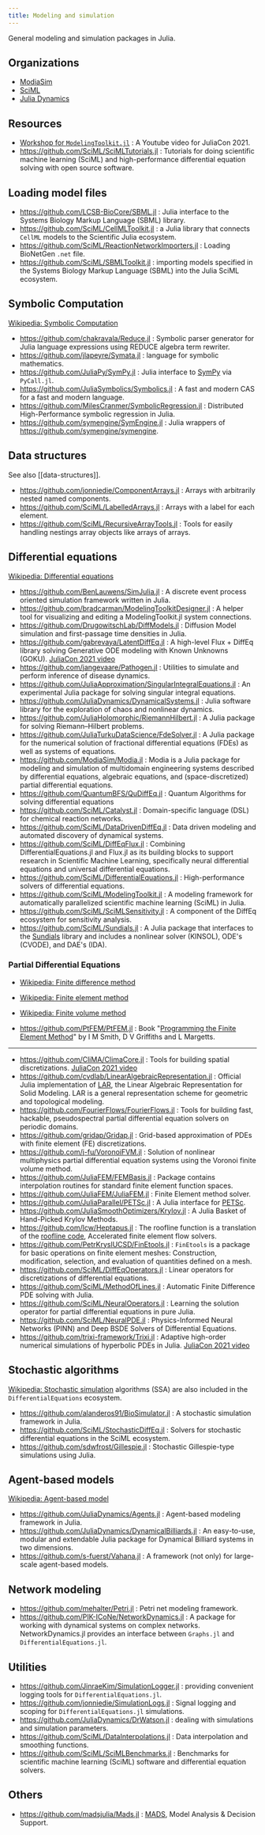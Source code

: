 ```yaml
---
title: Modeling and simulation
---
```


General modeling and simulation packages in Julia.

## Organizations

- [ModiaSim](https://github.com/ModiaSim)
- [SciML](https://github.com/SciML)
- [Julia Dynamics](https://juliadynamics.github.io/JuliaDynamics/)

## Resources

- [Workshop for `ModelingToolkit.jl`](https://youtu.be/HEVOgSLBzWA) : A Youtube video for JuliaCon 2021.
- https://github.com/SciML/SciMLTutorials.jl : Tutorials for doing scientific machine learning (SciML) and high-performance differential equation solving with open source software.

## Loading model files

- https://github.com/LCSB-BioCore/SBML.jl : Julia interface to the Systems Biology Markup Language (SBML) library.
- https://github.com/SciML/CellMLToolkit.jl : a Julia library that connects `CellML` models to the Scientific Julia ecosystem.
- https://github.com/SciML/ReactionNetworkImporters.jl : Loading BioNetGen `.net` file.
- https://github.com/SciML/SBMLToolkit.jl : importing models specified in the Systems Biology Markup Language (SBML) into the Julia SciML ecosystem.

## Symbolic Computation

[Wikipedia: Symbolic Computation](https://en.wikipedia.org/wiki/Symbolic_computation)

- https://github.com/chakravala/Reduce.jl : Symbolic parser generator for Julia language expressions using REDUCE algebra term rewriter.
- https://github.com/jlapeyre/Symata.jl : language for symbolic mathematics.
- https://github.com/JuliaPy/SymPy.jl : Julia interface to [SymPy](https://www.sympy.org/) via `PyCall.jl`.
- https://github.com/JuliaSymbolics/Symbolics.jl : A fast and modern CAS for a fast and modern language.
- https://github.com/MilesCranmer/SymbolicRegression.jl : Distributed High-Performance symbolic regression in Julia.
- https://github.com/symengine/SymEngine.jl : Julia wrappers of https://github.com/symengine/symengine.

## Data structures

See also [[data-structures]].

- https://github.com/jonniedie/ComponentArrays.jl : Arrays with arbitrarily nested named components.
- https://github.com/SciML/LabelledArrays.jl : Arrays with a label for each element.
- https://github.com/SciML/RecursiveArrayTools.jl : Tools for easily handling nestings array objects like arrays of arrays.

## Differential equations

[Wikipedia: Differential equations](https://en.wikipedia.org/wiki/Differential_equation)

- https://github.com/BenLauwens/SimJulia.jl : A discrete event process oriented simulation framework written in Julia.
- https://github.com/bradcarman/ModelingToolkitDesigner.jl : A helper tool for visualizing and editing a ModelingToolkit.jl system connections.
- https://github.com/DrugowitschLab/DiffModels.jl : Diffusion Model simulation and first-passage time densities in Julia.
- https://github.com/gabrevaya/LatentDiffEq.jl : A high-level Flux + DiffEq library solving Generative ODE modeling with Known Unknowns (GOKU). [JuliaCon 2021 video](https://youtu.be/jhIgs4swrMA)
- https://github.com/jangevaare/Pathogen.jl : Utilities to simulate and perform inference of disease dynamics.
- https://github.com/JuliaApproximation/SingularIntegralEquations.jl : An experimental Julia package for solving singular integral equations.
- https://github.com/JuliaDynamics/DynamicalSystems.jl : Julia software library for the exploration of chaos and nonlinear dynamics.
- https://github.com/JuliaHolomorphic/RiemannHilbert.jl : A Julia package for solving Riemann–Hilbert problems.
- https://github.com/JuliaTurkuDataScience/FdeSolver.jl : A Julia package for the numerical solution of fractional differential equations (FDEs) as well as systems of equations.
- https://github.com/ModiaSim/Modia.jl : Modia is a Julia package for modeling and simulation of multidomain engineering systems described by differential equations, algebraic equations, and (space-discretized) partial differential equations.
- https://github.com/QuantumBFS/QuDiffEq.jl : Quantum Algorithms for solving differential equations
- https://github.com/SciML/Catalyst.jl : Domain-specific language (DSL) for chemical reaction networks.
- https://github.com/SciML/DataDrivenDiffEq.jl : Data driven modeling and automated discovery of dynamical systems.
- https://github.com/SciML/DiffEqFlux.jl : Combining DifferentialEquations.jl and Flux.jl as its building blocks to support research in Scientific Machine Learning, specifically neural differential equations and universal differential equations.
- https://github.com/SciML/DifferentialEquations.jl : High-performance solvers of differential equations.
- https://github.com/SciML/ModelingToolkit.jl : A modeling framework for automatically parallelized scientific machine learning (SciML) in Julia.
- https://github.com/SciML/SciMLSensitivity.jl : A component of the DiffEq ecosystem for sensitivity analysis.
- https://github.com/SciML/Sundials.jl : A Julia package that interfaces to the [Sundials](https://computing.llnl.gov/projects/sundials) library and includes a nonlinear solver (KINSOL), ODE's (CVODE), and DAE's (IDA).

### Partial Differential Equations

- [Wikipedia: Finite difference method](https://en.wikipedia.org/wiki/Finite_difference_method)
- [Wikipedia: Finite element method](https://en.wikipedia.org/wiki/Finite_element_method)
- [Wikipedia: Finite volume method](https://en.wikipedia.org/wiki/Finite_volume_method)

- https://github.com/PtFEM/PtFEM.jl : Book "[Programming the Finite Element Method](https://www.wiley.com/en-us/Programming+the+Finite+Element+Method,+5th+Edition-p-9781119973348)" by I M Smith, D V Griffiths and L Margetts.

---

- https://github.com/CliMA/ClimaCore.jl : Tools for building spatial discretizations. [JuliaCon 2021 video](https://youtu.be/4bQvF3rGB84)
- https://github.com/cvdlab/LinearAlgebraicRepresentation.jl : Official Julia implementation of [LAR](https://linkinghub.elsevier.com/retrieve/pii/S001044851300184X), the Linear Algebraic Representation for Solid Modeling. LAR is a general representation scheme for geometric and topological modeling.
- https://github.com/FourierFlows/FourierFlows.jl : Tools for building fast, hackable, pseudospectral partial differential equation solvers on periodic domains.
- https://github.com/gridap/Gridap.jl : Grid-based approximation of PDEs with finite element (FE) discretizations.
- https://github.com/j-fu/VoronoiFVM.jl : Solution of nonlinear multiphysics partial differential equation systems using the Voronoi finite volume method.
- https://github.com/JuliaFEM/FEMBasis.jl : Package contains interpolation routines for standard finite element function spaces.
- https://github.com/JuliaFEM/JuliaFEM.jl : Finite Element method solver.
- https://github.com/JuliaParallel/PETSc.jl : A Julia interface for [PETSc](https://www.mcs.anl.gov/petsc/).
- https://github.com/JuliaSmoothOptimizers/Krylov.jl : A Julia Basket of Hand-Picked Krylov Methods.
- https://github.com/lcw/Heptapus.jl : The roofline function is a translation of the [roofline code](https://github.com/paranumal/libparanumal/), Accelerated finite element flow solvers.
- https://github.com/PetrKryslUCSD/FinEtools.jl : `FinEtools` is a package for basic operations on finite element meshes: Construction, modification, selection, and evaluation of quantities defined on a mesh.
- https://github.com/SciML/DiffEqOperators.jl : Linear operators for discretizations of differential equations.
- https://github.com/SciML/MethodOfLines.jl : Automatic Finite Difference PDE solving with Julia.
- https://github.com/SciML/NeuralOperators.jl : Learning the solution operator for partial differential equations in pure Julia.
- https://github.com/SciML/NeuralPDE.jl : Physics-Informed Neural Networks (PINN) and Deep BSDE Solvers of Differential Equations.
- https://github.com/trixi-framework/Trixi.jl : Adaptive high-order numerical simulations of hyperbolic PDEs in Julia.  [JuliaCon 2021 video](https://youtu.be/hoViWRAhCBE)

## Stochastic algorithms

[Wikipedia: Stochastic simulation](https://en.wikipedia.org/wiki/Stochastic_simulation) algorithms (SSA) are also included in the `DifferentialEquations` ecosystem.

- https://github.com/alanderos91/BioSimulator.jl : A stochastic simulation framework in Julia.
- https://github.com/SciML/StochasticDiffEq.jl : Solvers for stochastic differential equations in the SciML ecosystem.
- https://github.com/sdwfrost/Gillespie.jl : Stochastic Gillespie-type simulations using Julia.

## Agent-based models

[Wikipedia: Agent-based model](https://en.wikipedia.org/wiki/Agent-based_model)

- https://github.com/JuliaDynamics/Agents.jl : Agent-based modeling framework in Julia.
- https://github.com/JuliaDynamics/DynamicalBilliards.jl : An easy-to-use, modular and extendable Julia package for Dynamical Billiard systems in two dimensions.
- https://github.com/s-fuerst/Vahana.jl : A framework (not only) for large-scale agent-based models.

## Network modeling

- https://github.com/mehalter/Petri.jl : Petri net modeling framework.
- https://github.com/PIK-ICoNe/NetworkDynamics.jl : A package for working with dynamical systems on complex networks. NetworkDynamics.jl provides an interface between `Graphs.jl` and `DifferentialEquations.jl`.

## Utilities

- https://github.com/JinraeKim/SimulationLogger.jl : providing convenient logging tools for `DifferentialEquations.jl`.
- https://github.com/jonniedie/SimulationLogs.jl : Signal logging and scoping for `DifferentialEquations.jl` simulations.
- https://github.com/JuliaDynamics/DrWatson.jl : dealing with simulations and simulation parameters.
- https://github.com/SciML/DataInterpolations.jl : Data interpolation and smoothing functions.
- https://github.com/SciML/SciMLBenchmarks.jl : Benchmarks for scientific machine learning (SciML) software and differential equation solvers.

## Others

- https://github.com/madsjulia/Mads.jl : [MADS](https://mads.gitlab.io/), Model Analysis & Decision Support.
